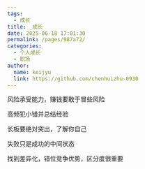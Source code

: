 ```yaml
---
tags: 
  - 成长
title: _成长
date: 2025-06-18 17:01:30
permalink: /pages/987a72/
categories: 
  - 个人成长
  - 职场
author: 
  name: keijyu
  link: https://github.com/chenhuizhu-0930
---
```






风险承受能力，赚钱要敢于冒些风险

高频犯小错并总结经验

长板要绝对突出，了解你自己

失败只是成功的中间状态

找到差异化，错位竞争优势，区分度很重要

